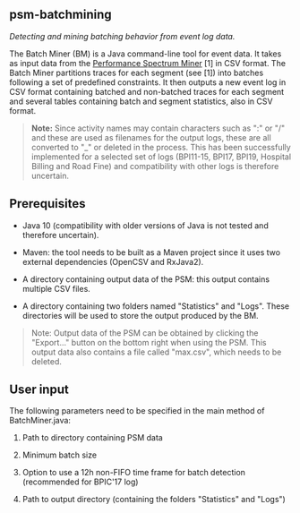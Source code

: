 ## psm-batchmining

*Detecting and mining batching behavior from event log data.*

The Batch Miner (BM) is a Java command-line tool for event data. 
It takes as input data from the [Performance Spectrum Miner](https://github.com/processmining-in-logistics/psm) [1]  in CSV format. 
The Batch Miner partitions traces for each segment (see [1]) into batches following a set of predefined constraints. 
It then outputs a new event log in CSV format containing batched and non-batched traces for each segment and several tables containing batch and segment statistics, also in CSV format.

>**Note:** Since activity names may contain characters such as ":" or "/" and these are used as filenames for the output logs, these are all converted to "_" or deleted in the process. This has been successfully implemented for a selected set of logs (BPI11-15, BPI17, BPI19, Hospital Billing and Road Fine) and compatibility with other logs is therefore uncertain.



## Prerequisites
 
- Java 10 (compatibility with older versions of Java is not tested and therefore uncertain).

- Maven: the tool needs to be built as a Maven project since it uses two external dependencies (OpenCSV and RxJava2).
 
- A directory containing output data of the PSM: this output contains multiple CSV files.

- A directory containing two folders named "Statistics" and "Logs". These directories will be used to store the output produced by the BM.


>Note: Output data of the PSM can be obtained by clicking the "Export..." button on the bottom right when using the PSM. This output data also contains a file called "max.csv", which needs to be deleted.



## User input

The following parameters need to be specified in the main method of BatchMiner.java:


 1. Path to directory containing PSM data

 2. Minimum batch size

 3. Option to use a 12h non-FIFO time frame for batch detection (recommended for BPIC'17 log)

 4. Path to output directory (containing the folders "Statistics" and "Logs")
 







